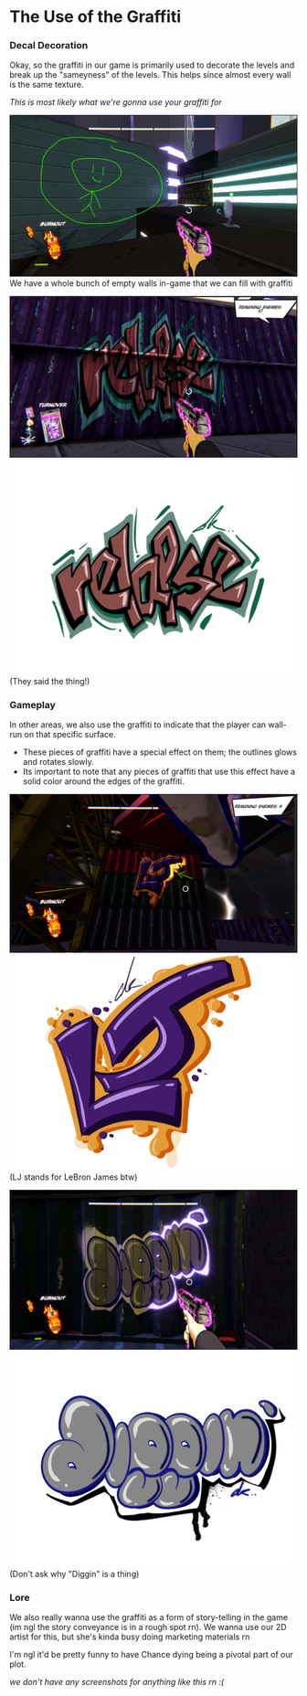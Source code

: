 
# The Use of the Graffiti

### Decal Decoration

Okay, so the graffiti in our game is primarily used to decorate the levels and break up the "sameyness" of the levels. This helps since almost every wall is the same texture.

*This is most likely what we're gonna use your graffiti for*

![](<../_META/Attachments/Pasted image 20250407203643.png>)
We have a whole bunch of empty walls in-game that we can fill with graffiti

![](<../_META/Attachments/Pasted image 20250407204134.png>)
![](<../_META/Attachments/relapse.png>)
(They said the thing!)
### Gameplay

In other areas, we also use the graffiti to indicate that the player can wall-run on that specific surface.

- These pieces of graffiti have a special effect on them; the outlines glows and rotates slowly.
- Its important to note that any pieces of graffiti that use this effect have a solid color around the edges of the graffiti.

![](<../_META/Attachments/Pasted image 20250407203025.png>)
![](<../_META/Attachments/LJ.png>)
(LJ stands for LeBron James btw)

![](<../_META/Attachments/Pasted image 20250407203301.png>)
![](<../_META/Attachments/diggin.png>)
(Don't ask why "Diggin" is a thing)

### Lore

We also really wanna use the graffiti as a form of story-telling in the game (im ngl the story conveyance is in a rough spot rn). We wanna use our 2D artist for this, but she's kinda busy doing marketing materials rn

I'm ngl it'd be pretty funny to have Chance dying being a pivotal part of our plot.

*we don't have any screenshots for anything like this rn :(*
